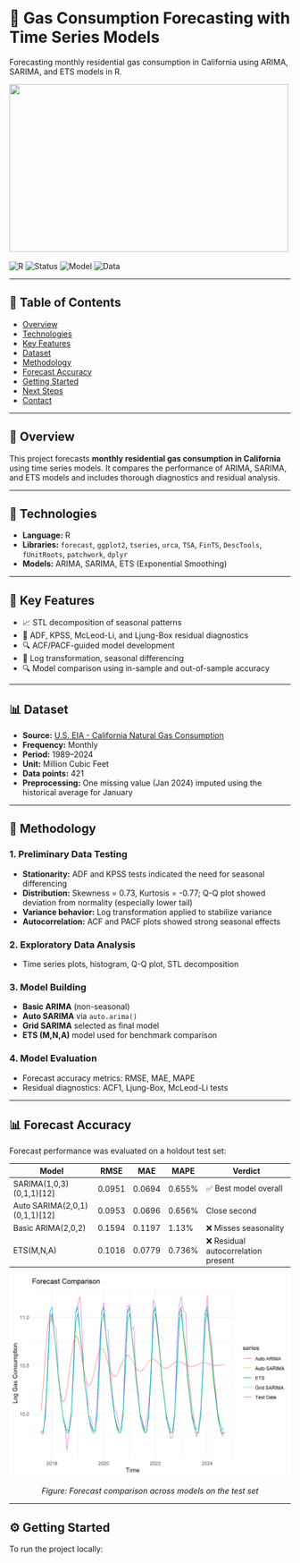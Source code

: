 # 🔮 Gas Consumption Forecasting with Time Series Models

Forecasting monthly residential gas consumption in California using ARIMA, SARIMA, and ETS models in R.

<img src="https://raw.githubusercontent.com/eledon/Gas%20Consumption%20Forecasting%20with%20Time%20Series%20Models/david-griffiths-Z3cBD6YZhOg-unsplash.jpg" width="500" height="300"/>

![R](https://img.shields.io/badge/R-TimeSeries-blue?logo=r)
![Status](https://img.shields.io/badge/Status-Completed-brightgreen)
![Model](https://img.shields.io/badge/Model-ARIMA%2FSARIMA-yellowgreen)
![Data](https://img.shields.io/badge/Data-EIA%20Gov-orange)

---

## 📘 Table of Contents
- [Overview](#overview)
- [Technologies](#technologies)
- [Key Features](#key-features)
- [Dataset](#dataset)
- [Methodology](#methodology)
- [Forecast Accuracy](#forecast-accuracy)
- [Getting Started](#getting-started)
- [Next Steps](#next-steps)
- [Contact](#contact)

---

## 🧭 Overview

This project forecasts **monthly residential gas consumption in California** using time series models. It compares the performance of ARIMA, SARIMA, and ETS models and includes thorough diagnostics and residual analysis.

---

## 🧪 Technologies

- **Language:** R
- **Libraries:** `forecast`, `ggplot2`, `tseries`, `urca`, `TSA`, `FinTS`, `DescTools`, `fUnitRoots`, `patchwork`, `dplyr`
- **Models:** ARIMA, SARIMA, ETS (Exponential Smoothing)

---

## 🌟 Key Features

- 📈 STL decomposition of seasonal patterns
- 🧪 ADF, KPSS, McLeod-Li, and Ljung-Box residual diagnostics
- 🔍 ACF/PACF-guided model development
- 🔁 Log transformation, seasonal differencing
- 🔍 Model comparison using in-sample and out-of-sample accuracy

---

## 📊 Dataset

- **Source:** [U.S. EIA - California Natural Gas Consumption](https://www.eia.gov/dnav/ng/hist/n3010ca2m.htm)
- **Frequency:** Monthly
- **Period:** 1989–2024
- **Unit:** Million Cubic Feet
- **Data points:** 421
- **Preprocessing:** One missing value (Jan 2024) imputed using the historical average for January

---

## 🧠 Methodology

### 1. Preliminary Data Testing

- **Stationarity:** ADF and KPSS tests indicated the need for seasonal differencing
- **Distribution:** Skewness = 0.73, Kurtosis = -0.77; Q-Q plot showed deviation from normality (especially lower tail)
- **Variance behavior:** Log transformation applied to stabilize variance
- **Autocorrelation:** ACF and PACF plots showed strong seasonal effects

### 2. Exploratory Data Analysis

- Time series plots, histogram, Q-Q plot, STL decomposition

### 3. Model Building

- **Basic ARIMA** (non-seasonal)
- **Auto SARIMA** via `auto.arima()`
- **Grid SARIMA** selected as final model
- **ETS (M,N,A)** model used for benchmark comparison

### 4. Model Evaluation

- Forecast accuracy metrics: RMSE, MAE, MAPE
- Residual diagnostics: ACF1, Ljung-Box, McLeod-Li tests

---

## 📊 Forecast Accuracy

Forecast performance was evaluated on a holdout test set:

| Model                         | RMSE     | MAE      | MAPE    | Verdict                         |
|------------------------------|----------|----------|---------|----------------------------------|
| SARIMA(1,0,3)(0,1,1)[12]      | 0.0951   | 0.0694   | 0.655%  | ✅ Best model overall            |
| Auto SARIMA(2,0,1)(0,1,1)[12] | 0.0953   | 0.0696   | 0.656%  | Close second                    |
| Basic ARIMA(2,0,2)            | 0.1594   | 0.1197   | 1.13%   | ❌ Misses seasonality            |
| ETS(M,N,A)                   | 0.1016   | 0.0779   | 0.736%  | ❌ Residual autocorrelation present |

<p align="left">
  <img src="gas_consumption_forecast.png" width="600" alt="Forecast Comparison">
</p>

<p align="center"><em>Figure: Forecast comparison across models on the test set</em></p>

---

## ⚙️ Getting Started

To run the project locally:

```r
